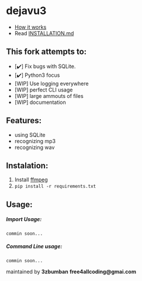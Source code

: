 # dejavu3
* [How it works](http://willdrevo.com/fingerprinting-and-audio-recognition-with-python/)
* Read [INSTALLATION.md](INSTALLATION.md)
## This fork attempts to:
* [:heavy_check_mark:] Fix bugs with SQLite.
* [:heavy_check_mark:] Python3 focus
* [WIP] Use logging everywhere
* [WIP] perfect CLI usage
* [WIP] large ammouts of files
* [WIP] documentation

## Features:
- using SQLite
- recognizing mp3
- recognizing wav

## Instalation:
1. Install [ffmpeg](https://www.ffmpeg.org/)
2. `pip install -r requirements.txt`
## Usage:

##### Import Usage:
`commin soon...`    <br>
##### Command Line usage:
`commin soon...`    <br>

maintained by **3zbumban** __free4allcoding@gmai.com__